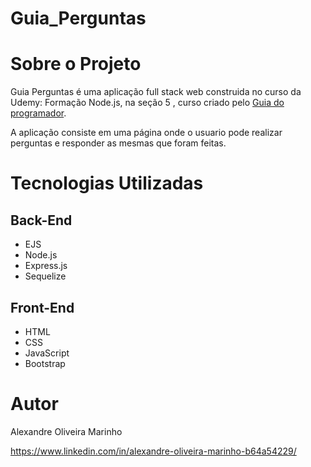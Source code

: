 # Guia_Perguntas
# Sobre o Projeto
  Guia Perguntas é uma aplicação full stack web construida no curso da Udemy: Formação Node.js, na seção 5 , curso criado pelo [Guia do programador](https://www.udemy.com/course/formacao-nodejs/ "Link do Curso"). 
  
  A aplicação consiste  em uma página onde o usuario pode realizar perguntas e responder as mesmas que foram feitas.
  
# Tecnologias Utilizadas

## Back-End
- EJS
- Node.js
- Express.js
- Sequelize

## Front-End
- HTML
- CSS
- JavaScript
- Bootstrap


# Autor 
Alexandre Oliveira Marinho

https://www.linkedin.com/in/alexandre-oliveira-marinho-b64a54229/




